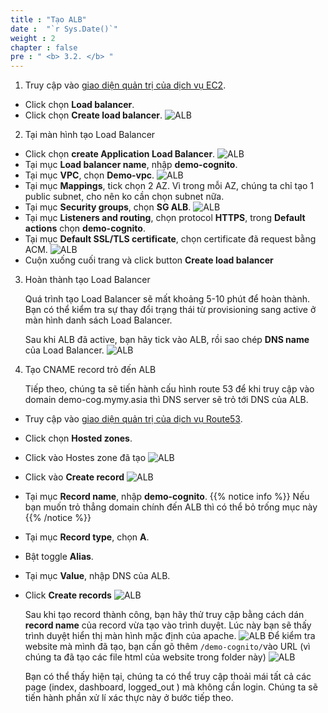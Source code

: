 ```yaml
---
title : "Tạo ALB"
date :  "`r Sys.Date()`" 
weight : 2
chapter : false
pre : " <b> 3.2. </b> "
---
```


1. Truy cập vào [giao diện quản trị của dịch vụ EC2](https://console.aws.amazon.com/ec2/v2/home).
  + Click chọn **Load balancer**.
  + Click chọn **Create load balancer**.
![ALB](/images/3.alb/005-alb.png)

2. Tại màn hình tạo Load Balancer
  + Click chọn **create Application Load Balancer**.
![ALB](/images/3.alb/006-alb.png)
  + Tại mục **Load balancer name**, nhập **demo-cognito**.
  + Tại mục **VPC**, chọn **Demo-vpc**.
![ALB](/images/3.alb/007-alb.png)
  + Tại mục **Mappings**, tick chọn 2 AZ. Vì trong mỗi AZ, chúng ta chỉ tạo 1 public subnet, cho nên ko cần chọn subnet nữa.
  + Tại mục **Security groups**, chọn **SG ALB**.
![ALB](/images/3.alb/008-alb.png)
  + Tại mục **Listeners and routing**, chọn protocol **HTTPS**, trong **Default actions** chọn **demo-cognito**.
  + Tại mục **Default SSL/TLS certificate**, chọn certificate đã request bằng ACM.
![ALB](/images/3.alb/009-alb.png)
  + Cuộn xuống cuối trang và click button **Create load balancer**

3. Hoàn thành tạo Load Balancer

    Quá trình tạo Load Balancer sẽ mất khoảng 5-10 phút để hoàn thành. Bạn có thể kiểm tra sự thay đổi trạng thái từ provisioning sang active ở màn hình danh sách Load Balancer.

    Sau khi ALB đã active, bạn hãy tick vào ALB, rồi sao chép **DNS name** của Load Balancer.
![ALB](/images/3.alb/010-alb.png)

4. Tạo CNAME record trỏ đến ALB

      Tiếp theo, chúng ta sẽ tiến hành cấu hình route 53 để khi truy cập vào domain demo-cog.mymy.asia thì DNS server sẽ trỏ tới DNS của ALB.
  + Truy cập vào [giao diện quản trị của dịch vụ Route53](https://console.aws.amazon.com/route53/v2/home).
  + Click chọn **Hosted zones**.
  + Click vào Hostes zone đã tạo
![ALB](/images/3.alb/011-alb.png)
  + Click vào **Create record**
![ALB](/images/3.alb/012-alb.png)
  + Tại mục **Record name**, nhập **demo-cognito**.
  {{% notice info %}}
  Nếu bạn muốn trỏ thẳng domain chính đến ALB thì có thể bỏ trống mục này
  {{% /notice %}}
  + Tại mục **Record type**, chọn **A**.
  + Bật toggle **Alias**.
  + Tại mục **Value**, nhập DNS của ALB.
  + Click **Create records**
![ALB](/images/3.alb/013-alb.png)

    Sau khi tạo record thành công, bạn hãy thử truy cập bằng cách dán **record name** của record vừa tạo vào trình duyệt. 
    Lúc này bạn sẽ thấy trình duyệt hiển thị màn hình mặc định của apache.
  ![ALB](/images/3.alb/014-alb.png)
  Để kiểm tra website mà mình đã tạo, bạn cần gõ thêm `/demo-cognito/`vào URL (vì chúng ta đã tạo các file html của website trong folder này)
  ![ALB](/images/3.alb/015-alb.png)

    Bạn có thể thấy hiện tại, chúng ta có thể truy cập thoải mái tất cả các page (index, dashboard, logged_out ) mà không cần login. 
    Chúng ta sẽ tiến hành phần xử lí xác thực này ở bước tiếp theo.



